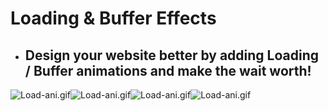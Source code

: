 # Loading & Buffer Effects
* ## Design your website better by adding Loading / Buffer animations and make the wait worth!
![Load-ani.gif](https://mir-s3-cdn-cf.behance.net/project_modules/disp/5110e827613983.56367e9e0a3be.gif)![Load-ani.gif](https://mir-s3-cdn-cf.behance.net/project_modules/disp/69aa6c27613983.56367e9e61de9.gif)![Load-ani.gif](https://mir-s3-cdn-cf.behance.net/project_modules/disp/b5d50b27613983.56367ea96f3af.gif)![Load-ani.gif](https://mir-s3-cdn-cf.behance.net/project_modules/disp/c3266927613983.56367e9dda5dd.gif)

